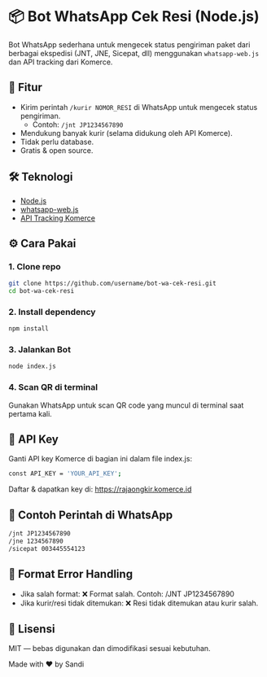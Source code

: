 # 📦 Bot WhatsApp Cek Resi (Node.js)

Bot WhatsApp sederhana untuk mengecek status pengiriman paket dari berbagai ekspedisi (JNT, JNE, Sicepat, dll) menggunakan `whatsapp-web.js` dan API tracking dari Komerce.

## 🚀 Fitur

- Kirim perintah `/kurir NOMOR_RESI` di WhatsApp untuk mengecek status pengiriman.
  - Contoh: `/jnt JP1234567890`
- Mendukung banyak kurir (selama didukung oleh API Komerce).
- Tidak perlu database.
- Gratis & open source.

## 🛠️ Teknologi

- [Node.js](https://nodejs.org/)
- [whatsapp-web.js](https://github.com/pedroslopez/whatsapp-web.js)
- [API Tracking Komerce](https://rajaongkir.komerce.id/api/v1/track/waybill)

## ⚙️ Cara Pakai

### 1. Clone repo

```bash
git clone https://github.com/username/bot-wa-cek-resi.git
cd bot-wa-cek-resi
```

### 2. Install dependency

```bash
npm install
```

### 3. Jalankan Bot
```bash
node index.js
```

### 4. Scan QR di terminal
Gunakan WhatsApp untuk scan QR code yang muncul di terminal saat pertama kali.

## 🔐 API Key
Ganti API key Komerce di bagian ini dalam file index.js:

```bash
const API_KEY = 'YOUR_API_KEY';
```
Daftar & dapatkan key di: https://rajaongkir.komerce.id

## 🧪 Contoh Perintah di WhatsApp

```bash
/jnt JP1234567890
/jne 1234567890
/sicepat 003445554123
```

## 🧠 Format Error Handling

- Jika salah format:
❌ Format salah. Contoh: /JNT JP1234567890
- Jika kurir/resi tidak ditemukan:
❌ Resi tidak ditemukan atau kurir salah.

## 📄 Lisensi
MIT — bebas digunakan dan dimodifikasi sesuai kebutuhan.

Made with ❤️ by Sandi
